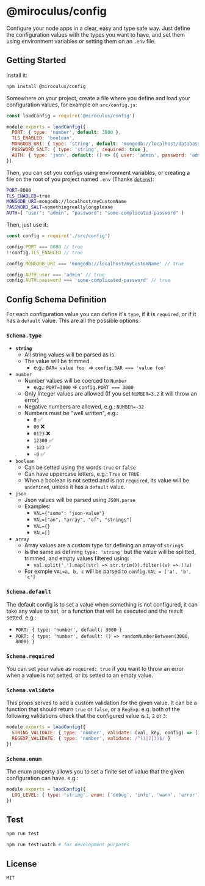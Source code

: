 # @miroculus/config

Configure your node apps in a clear, easy and type safe way. Just define the configuration
values with the types you want to have, and set them using environment variables or
setting them on an `.env` file.

## Getting Started

Install it:

```bash
npm install @miroculus/config
```

Somewhere on your project, create a file where you define and load your configuration
values, for example on `src/config.js`:

```javascript
const loadConfig = require('@miroculus/config')

module.exports = loadConfig({
  PORT: { type: 'number', default: 3000 },
  TLS_ENABLED: 'boolean',
  MONGODB_URI: { type: 'string', default: 'mongodb://localhost/database' },
  PASSWORD_SALT: { type: 'string', required: true },
  AUTH: { type: 'json', default: () => ({ user: 'admin', password: 'admin' }) }
})
```

Then, you can set you configs using environment variables, or creating a file on the
root of you project named `.env` (Thanks [`dotenv`](https://www.npmjs.com/package/dotenv)):

```bash
PORT=8080
TLS_ENABLED=true
MONGODB_URI=mongodb://localhost/myCustomName
PASSWORD_SALT=somethingreallylongplease
AUTH={ "user": "admin", "password": "some-complicated-password" }
```

Then, just use it:

```javascript
const config = require('./src/config')

config.PORT === 8080 // true
!!config.TLS_ENABLED // true

config.MONGODB_URI === 'mongodb://localhost/myCustomName' // true

config.AUTH.user === 'admin' // true
config.AUTH.password === 'some-complicated-password' // true
```

## Config Schema Definition

For each configuration value you can define it's `type`, if it is `required`, or if
it has a `default` value. This are all the possible options:

### **`Schema.type`**

* **`string`**
  * All string values will be parsed as is.
  * The value will be trimmed
    * e.g.: `BAR= value foo ` => `config.BAR === 'value foo'`
* `number`
  * Number values will be coerced to `Number`
    * e.g.: `PORT=3000` => `config.PORT === 3000`
  * Only Integer values are allowed (If you set `NUMBER=3.2` it will throw an error)
  * Negative numbers are allowed, e.g.: `NUMBER=-32`
  * Numbers must be "well written", e.g.:
    * `0` ✅
    * `00` ❌
    * `0123` ❌
    * `12300` ✅
    * `-123` ✅
    * `-0` ✅
* `boolean`
  * Can be setted using the words `true` or `false`
  * Can have uppercase letters, e.g.: `True` or `TRUE`
  * When a boolean is not setted and is not `required`, its value will be `undefined`, unless it has a `default` value.
* `json`
  * Json values will be parsed using `JSON.parse`
  * Examples:
    * `VAL={"some": "json-value"}`
    * `VAL=["an", "array", "of", "strings"]`
    * `VAL={}`
    * `VAL=[]`
* `array`
  * Array values are a custom type for defining an array of `string`s.
  * Is the same as defining `type: 'string'` but the value will be splitted, trimmed, and empty values filtered using:
    *  `val.split(',').map((str) => str.trim()).filter((v) => !!v)`
  * For exmple `VAL=a, b, c` will be parsed to `config.VAL = ['a', 'b', 'c']`

### **`Schema.default`**

The default config is to set a value when something is not configured, it
can take any value to set, or a function that will be executed and the result setted. e.g.:
  * `PORT: { type: 'number', default: 3000 }`
  * `PORT: { type: 'number', default: () => randomNumberBetween(3000, 8000) }`

### **`Schema.required`**

You can set your value as `required: true` if you want to throw an error when a
value is not setted, or its setted to an empty value.

### **`Schema.validate`**

This props serves to add a custom validation for the given value. It can be a function
that should return `true` or `false`, or a `RegExp`. e.g. both of the following validations
check that the configured value is `1`, `2` or `3`:

```javascript
module.exports = loadConfig({
  STRING_VALIDATE: { type: 'number', validate: (val, key, config) => [1, 2, 3].includes(val)},
  REGEXP_VALIDATE: { type: 'number', validate: /^(1|2|3)$/ }
})
```

### **`Schema.enum`**

The enum property allows you to set a finite set of value that the given configuration can have. e.g.:

```javascript
module.exports = loadConfig({
  LOG_LEVEL: { type: 'string', enum: ['debug', 'info', 'warn', 'error'] }
})
```

## Test

```bash
npm run test
```

```bash
npm run test:watch # for development purposes
```

## License
`MIT`
